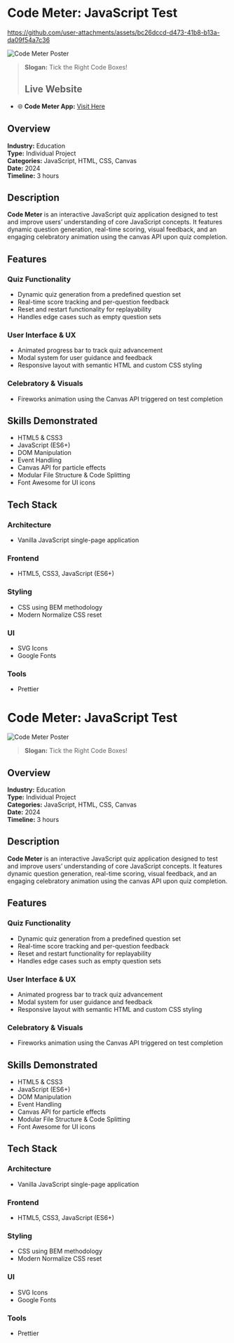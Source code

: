 # Code Meter: JavaScript Test


https://github.com/user-attachments/assets/bc26dccd-d473-41b8-b13a-da09f54a7c36


![Code Meter Poster](demo.gif)

> **Slogan:** Tick the Right Code Boxes!
>
> ## Live Website

- 🌐 **Code Meter App:** [Visit Here](https://marynashavlak.github.io/code-meter/)

## Overview

**Industry:** Education  
**Type:** Individual Project  
**Categories:** JavaScript, HTML, CSS, Canvas  
**Date:** 2024  
**Timeline:** 3 hours

## Description

**Code Meter** is an interactive JavaScript quiz application designed to test and improve users’ understanding of core JavaScript concepts. It features dynamic question generation, real-time scoring, visual feedback, and an engaging celebratory animation using the canvas API upon quiz completion.

## Features

### Quiz Functionality

- Dynamic quiz generation from a predefined question set
- Real-time score tracking and per-question feedback
- Reset and restart functionality for replayability
- Handles edge cases such as empty question sets

### User Interface & UX

- Animated progress bar to track quiz advancement
- Modal system for user guidance and feedback
- Responsive layout with semantic HTML and custom CSS styling

### Celebratory & Visuals

- Fireworks animation using the Canvas API triggered on test completion

## Skills Demonstrated

- HTML5 & CSS3
- JavaScript (ES6+)
- DOM Manipulation
- Event Handling
- Canvas API for particle effects
- Modular File Structure & Code Splitting
- Font Awesome for UI icons

## Tech Stack

### Architecture

- Vanilla JavaScript single-page application

### Frontend

- HTML5, CSS3, JavaScript (ES6+)

### Styling

- CSS using BEM methodology
- Modern Normalize CSS reset

### UI

- SVG Icons
- Google Fonts

### Tools

- Prettier

# Code Meter: JavaScript Test

![Code Meter Poster](demo.gif)

> **Slogan:** Tick the Right Code Boxes!

## Overview

**Industry:** Education  
**Type:** Individual Project  
**Categories:** JavaScript, HTML, CSS, Canvas  
**Date:** 2024  
**Timeline:** 3 hours

## Description

**Code Meter** is an interactive JavaScript quiz application designed to test and improve users’ understanding of core JavaScript concepts. It features dynamic question generation, real-time scoring, visual feedback, and an engaging celebratory animation using the canvas API upon quiz completion.

## Features

### Quiz Functionality

- Dynamic quiz generation from a predefined question set
- Real-time score tracking and per-question feedback
- Reset and restart functionality for replayability
- Handles edge cases such as empty question sets

### User Interface & UX

- Animated progress bar to track quiz advancement
- Modal system for user guidance and feedback
- Responsive layout with semantic HTML and custom CSS styling

### Celebratory & Visuals

- Fireworks animation using the Canvas API triggered on test completion

## Skills Demonstrated

- HTML5 & CSS3
- JavaScript (ES6+)
- DOM Manipulation
- Event Handling
- Canvas API for particle effects
- Modular File Structure & Code Splitting
- Font Awesome for UI icons

## Tech Stack

### Architecture

- Vanilla JavaScript single-page application

### Frontend

- HTML5, CSS3, JavaScript (ES6+)

### Styling

- CSS using BEM methodology
- Modern Normalize CSS reset

### UI

- SVG Icons
- Google Fonts

### Tools

- Prettier







